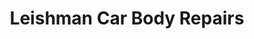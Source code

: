 ---
title: "Leishman Car Body Repairs"
url: /campbeltown/leishman-car-body-repairs/
shop: Autowerkstatt
---